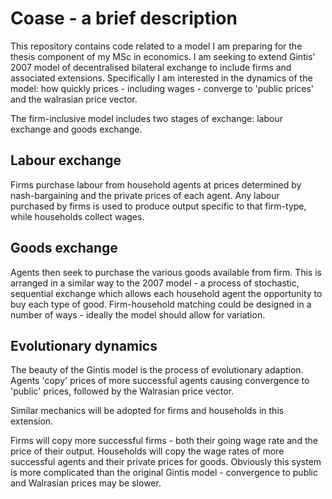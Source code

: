 # Coase - a brief description

This repository contains code related to a model I am preparing for the thesis component of my MSc in economics.
I am seeking to extend Gintis' 2007 model of decentralised bilateral exchange to include firms and associated extensions.
Specifically I am interested in the dynamics of the model: how quickly prices - including wages - converge to 'public prices' and the walrasian price vector.

The firm-inclusive model includes two stages of exchange: labour exchange and goods exchange.

## Labour exchange
Firms purchase labour from household agents at prices determined by nash-bargaining and the private prices of each agent. 
Any labour purchased by firms is used to produce output specific to that firm-type, while households collect wages. 

## Goods exchange
Agents then seek to purchase the various goods available from firm.
This is arranged in a similar way to the 2007 model - a process of stochastic, sequential exchange which allows each household agent the opportunity to buy each type of good.
Firm-household matching could be designed in a number of ways - ideally the model should allow for variation. 

## Evolutionary dynamics
The beauty of the Gintis model is the process of evolutionary adaption.
Agents 'copy' prices of more successful agents causing convergence to 'public' prices, followed by the Walrasian price vector.

Similar mechanics will be adopted for firms and households in this extension.

Firms will copy more successful firms - both their going wage rate and the price of their output. 
Households will copy the wage rates of more successful agents and their private prices for goods. 
Obviously this system is more complicated than the original Gintis model - convergence to public and Walrasian prices may be slower. 
